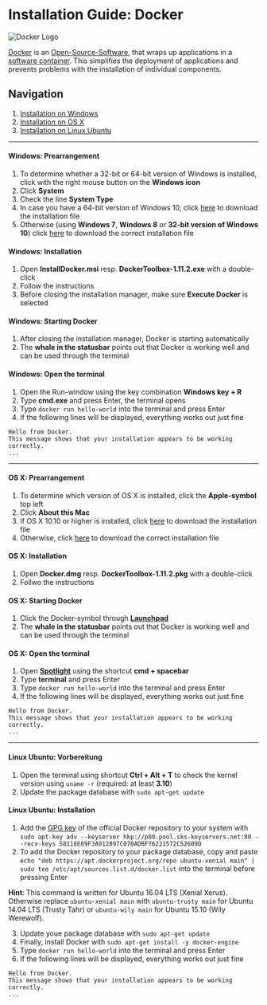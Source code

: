 # Installation Guide: Docker

![Docker Logo](https://upload.wikimedia.org/wikipedia/commons/7/79/Docker_%28container_engine%29_logo.png)

[Docker](https://www.docker.com) is an [Open-Source-Software](https://de.wikipedia.org/wiki/Open_Source), that wraps up applications in a [software container](https://en.wikipedia.org/wiki/Operating-system-level_virtualization). This simplifies the deployment of applications and prevents problems with the installation of individual components.

## Navigation
1. [Installation on Windows](#windows-vorbereitung)
2. [Installation on OS X](#os-x-vorbereitung)
3. [Installation on Linux Ubuntu](#linux-ubuntu-vorbereitung)

***

#### Windows: Prearrangement
1. To determine whether a 32-bit or 64-bit version of Windows is installed, click with the right mouse button on the **Windows icon**
2. Click **System**
3. Check the line **System Type**
4. In case you have a 64-bit version of Windows 10, click [here](https://download.docker.com/win/beta/InstallDocker.msi) to download the installation file
5. Otherwise (using **Windows 7**, **Windows 8** or **32-bit version of Windows 10**) click [here](https://github.com/docker/toolbox/releases/download/v1.11.2/DockerToolbox-1.11.2.exe) to download the correct installation file

#### Windows: Installation
1. Open **InstallDocker.msi** resp. **DockerToolbox-1.11.2.exe** with a double-click
2. Follow the instructions
3. Before closing the installation manager, make sure **Execute Docker** is selected

#### Windows: Starting Docker
1. After closing the installation manager, Docker is starting automatically
2. The **whale in the statusbar** points out that Docker is working well and can be used through the terminal

#### Windows: Open the terminal
1. Open the Run-window using the key combination **Windows key + R**
2. Type **cmd.exe** and press Enter, the terminal opens
3. Type `docker run hello-world` into the terminal and press Enter
5. If the following lines will be displayed, everything works out just fine

~~~
Hello from Docker.
This message shows that your installation appears to be working correctly.
...
~~~

***

#### OS X: Prearrangement
1. To determine which version of OS X is installed, click the **Apple-symbol** top left
2. Click **About this Mac**
4. If OS X 10.10 or higher is installed, click [here](https://download.docker.com/mac/beta/Docker.dmg) to download the installation file
5. Otherwise, click [here](https://github.com/docker/toolbox/releases/download/v1.11.2/DockerToolbox-1.11.2.pkg) to download the correct installation file

#### OS X: Installation
1. Open **Docker.dmg** resp. **DockerToolbox-1.11.2.pkg** with a double-click
2. Follwo the instructions

#### OS X: Starting Docker
1. Click the Docker-symbol through [**Launchpad**](https://en.wikipedia.org/wiki/Launchpad_(OS_X))
2. The **whale in the statusbar** points out that Docker is working well and can be used through the terminal

#### OS X: Open the terminal
1. Open [**Spotlight**](https://en.wikipedia.org/wiki/Spotlight_(software)) using the shortcut **cmd + spacebar**
2. Type **terminal** and press Enter
3. Type `docker run hello-world` into the terminal and press Enter
5. If the following lines will be displayed, everything works out just fine

~~~
Hello from Docker.
This message shows that your installation appears to be working correctly.
...
~~~

***

#### Linux Ubuntu: Vorbereitung
1. Open the terminal using shortcut **Ctrl + Alt + T** to check the kernel version using `uname -r` (required: at least **3.10**)
3. Update the package database with `sudo apt-get update`

#### Linux Ubuntu: Installation
1. Add the [GPG key](https://en.wikipedia.org/wiki/GNU_Privacy_Guard) of the official Docker repository to your system with `sudo apt-key adv --keyserver hkp://p80.pool.sks-keyservers.net:80 --recv-keys 58118E89F3A912897C070ADBF76221572C52609D`
2. To add the Docker repository to your package database, copy and paste `echo "deb https://apt.dockerproject.org/repo ubuntu-xenial main" | sudo tee /etc/apt/sources.list.d/docker.list` into the terminal before pressing Enter

**Hint**: This command is written for Ubuntu 16.04 LTS (Xenial Xerus). Otherwise replace `ubuntu-xenial main` with `ubuntu-trusty main` for Ubuntu 14.04 LTS (Trusty Tahr) or `ubuntu-wily main` for Ubuntu 15.10 (Wily Werewolf).

3. Update youe package database with `sudo apt-get update`
4. Finally, install Docker with `sudo apt-get install -y docker-engine`
3. Type `docker run hello-world` into the terminal and press Enter
5. If the following lines will be displayed, everything works out just fine

~~~
Hello from Docker.
This message shows that your installation appears to be working correctly.
...
~~~
